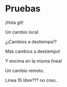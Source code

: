 # Pruebas

¡Hola git!

Un cambio local

¿¡Cambios a destiempo!?

Más cambios a destiempo!

Y encima en la misma linea!

Un cambio remoto.
 
Linea 15 libre??? no creo..
